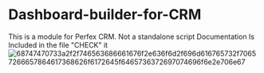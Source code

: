 # Dashboard-builder-for-CRM
This is a module for Perfex CRM. Not a standalone script
Documentation Is Included in the file "CHECK" it
![68747470733a2f2f746563686661676f2e636f6d2f696d616765732f70657266657864617368626f6172645f6465736372697074696f6e2e706e67](https://user-images.githubusercontent.com/90663595/146639444-db88d83e-8212-41ae-a604-d57318903dbc.png)
